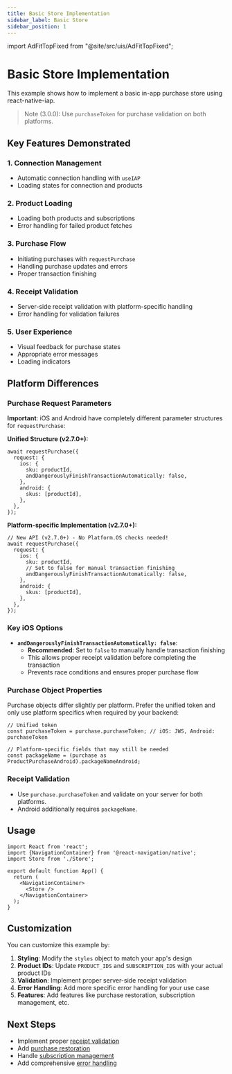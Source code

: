 ```yaml
---
title: Basic Store Implementation
sidebar_label: Basic Store
sidebar_position: 1
---
```


import AdFitTopFixed from "@site/src/uis/AdFitTopFixed";

# Basic Store Implementation

<AdFitTopFixed />

This example shows how to implement a basic in-app purchase store using react-native-iap.

> Note (3.0.0): Use `purchaseToken` for purchase validation on both platforms.

## Key Features Demonstrated

### 1. Connection Management

- Automatic connection handling with `useIAP`
- Loading states for connection and products

### 2. Product Loading

- Loading both products and subscriptions
- Error handling for failed product fetches

### 3. Purchase Flow

- Initiating purchases with `requestPurchase`
- Handling purchase updates and errors
- Proper transaction finishing

### 4. Receipt Validation

- Server-side receipt validation with platform-specific handling
- Error handling for validation failures

### 5. User Experience

- Visual feedback for purchase states
- Appropriate error messages
- Loading indicators

## Platform Differences

### Purchase Request Parameters

**Important**: iOS and Android have completely different parameter structures for `requestPurchase`:

**Unified Structure (v2.7.0+):**

```tsx
await requestPurchase({
  request: {
    ios: {
      sku: productId,
      andDangerouslyFinishTransactionAutomatically: false,
    },
    android: {
      skus: [productId],
    },
  },
});
```

**Platform-specific Implementation (v2.7.0+):**

```tsx
// New API (v2.7.0+) - No Platform.OS checks needed!
await requestPurchase({
  request: {
    ios: {
      sku: productId,
      // Set to false for manual transaction finishing
      andDangerouslyFinishTransactionAutomatically: false,
    },
    android: {
      skus: [productId],
    },
  },
});
```

### Key iOS Options

- **`andDangerouslyFinishTransactionAutomatically: false`**:
  - **Recommended**: Set to `false` to manually handle transaction finishing
  - This allows proper receipt validation before completing the transaction
  - Prevents race conditions and ensures proper purchase flow

### Purchase Object Properties

Purchase objects differ slightly per platform. Prefer the unified token and only use platform specifics when required by your backend:

```tsx
// Unified token
const purchaseToken = purchase.purchaseToken; // iOS: JWS, Android: purchaseToken

// Platform-specific fields that may still be needed
const packageName = (purchase as ProductPurchaseAndroid).packageNameAndroid;
```

### Receipt Validation

- Use `purchase.purchaseToken` and validate on your server for both platforms.
- Android additionally requires `packageName`.

## Usage

```tsx
import React from 'react';
import {NavigationContainer} from '@react-navigation/native';
import Store from './Store';

export default function App() {
  return (
    <NavigationContainer>
      <Store />
    </NavigationContainer>
  );
}
```

## Customization

You can customize this example by:

1. **Styling**: Modify the `styles` object to match your app's design
2. **Product IDs**: Update `PRODUCT_IDS` and `SUBSCRIPTION_IDS` with your actual product IDs
3. **Validation**: Implement proper server-side receipt validation
4. **Error Handling**: Add more specific error handling for your use case
5. **Features**: Add features like purchase restoration, subscription management, etc.

## Next Steps

- Implement proper [receipt validation](../guides/purchases#receipt-validation)
- Add [purchase restoration](../guides/purchases#purchase-restoration)
- Handle [subscription management](../api/methods/core-methods#deeplinktosubscriptions)
- Add comprehensive [error handling](../guides/troubleshooting)
